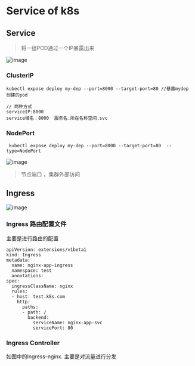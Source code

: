 # Service of k8s

## Service
 > 将一组POD通过一个IP暴露出来

 ![image](https://github.com/lkzwc/fe-ddu/assets/84896877/d048d706-3c46-4fb3-b2d5-00c3fe327b21)



 ### ClusterIP 
 ```
 kubectl expose deploy my-dep --port=8000 --target-port=80 //暴露mydep 创建的pod

// 两种方式
serviceIP:8000
service域名：8000  服务名.所在名称空间.svc
 ```

 ### NodePort

```
 kubectl expose deploy my-dep --port=8000 --target-port=80  --type=NodePort
```
![image](https://github.com/lkzwc/fe-ddu/assets/84896877/9940e9f0-0dbe-40ee-b5d9-02688ec0d741)

 > 节点端口 ，集群外部访问

 ## Ingress

![image](https://github.com/lkzwc/fe-ddu/assets/84896877/fa745381-5475-4c0b-849e-f76a8fb25eba)
### Ingress 路由配置文件

主要是进行路由的配置
```
apiVersion: extensions/v1beta1  
kind: Ingress         
metadata:
  name: nginx-app-ingress  
  namespace: test 
  annotations:
spec:
  ingressClassName: nginx
  rules:                        
  - host: test.k8s.com       
    http:                  
      paths:             
      - path: /              
        backend:            
          serviceName: nginx-app-svc  
          servicePort: 80
```

### Ingress Controller

如图中的Ingress-nginx. 主要是对流量进行分发
